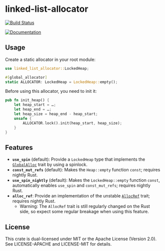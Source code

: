 # linked-list-allocator

[![Build Status](https://travis-ci.org/phil-opp/linked-list-allocator.svg?branch=master)](https://travis-ci.org/phil-opp/linked-list-allocator)

[![Documentation](https://docs.rs/linked_list_allocator/badge.svg)](https://docs.rs/linked_list_allocator/)

## Usage

Create a static allocator in your root module:

```rust
use linked_list_allocator::LockedHeap;

#[global_allocator]
static ALLOCATOR: LockedHeap = LockedHeap::empty();
```

Before using this allocator, you need to init it:

```rust
pub fn init_heap() {
    let heap_start = …;
    let heap_end = …;
    let heap_size = heap_end - heap_start;
    unsafe {
        ALLOCATOR.lock().init(heap_start, heap_size);
    }
}
```

## Features

- **`use_spin`** (default): Provide a `LockedHeap` type that implements the [`GlobalAlloc`] trait by using a spinlock.
- **`const_mut_refs`** (default): Makes the `Heap::empty` function `const`; requires nightly Rust.
- **`use_spin_nightly`** (default): Makes the `LockedHeap::empty` function `const`, automatically enables `use_spin` and `const_mut_refs`; requires nightly Rust.
- **`alloc_ref`**: Provide an implementation of the unstable [`AllocRef`] trait; requires nightly Rust.
    - Warning: The `AllocRef` trait is still regularly changed on the Rust side, so expect some regular breakage when using this feature.

[`GlobalAlloc`]: https://doc.rust-lang.org/nightly/core/alloc/trait.GlobalAlloc.html
[`AllocRef`]: https://doc.rust-lang.org/nightly/core/alloc/trait.AllocRef.html

## License
This crate is dual-licensed under MIT or the Apache License (Version 2.0). See LICENSE-APACHE and LICENSE-MIT for details.
